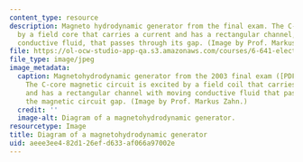 ```yaml
---
content_type: resource
description: Magneto hydrodynamic generator from the final exam. The C-coil is excited
  by a field core that carries a current and has a rectangular channel, with moving
  conductive fluid, that passes through its gap. (Image by Prof. Markus Zahn.)
file: https://ol-ocw-studio-app-qa.s3.amazonaws.com/courses/6-641-electromagnetic-fields-forces-and-motion-spring-2005/aeee3ee482d126efd633af066a97002e_6-641s05-th.jpg
file_type: image/jpeg
image_metadata:
  caption: Magnetohydrodynamic generator from the 2003 final exam ([PDF](resources/final1-1)).
    The C-core magnetic circuit is excited by a field coil that carries a current
    and has a rectangular channel with moving conductive fluid that passes through
    the magnetic circuit gap. (Image by Prof. Markus Zahn.)
  credit: ''
  image-alt: Diagram of a magnetohydrodynamic generator.
resourcetype: Image
title: Diagram of a magnetohydrodynamic generator
uid: aeee3ee4-82d1-26ef-d633-af066a97002e
---
```


